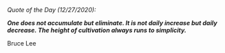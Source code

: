 *Quote of the Day (12/27/2020):*

_**One does not accumulate but eliminate.
It is not daily increase but daily
decrease. The height of cultivation
always runs to simplicity.**_

Bruce Lee